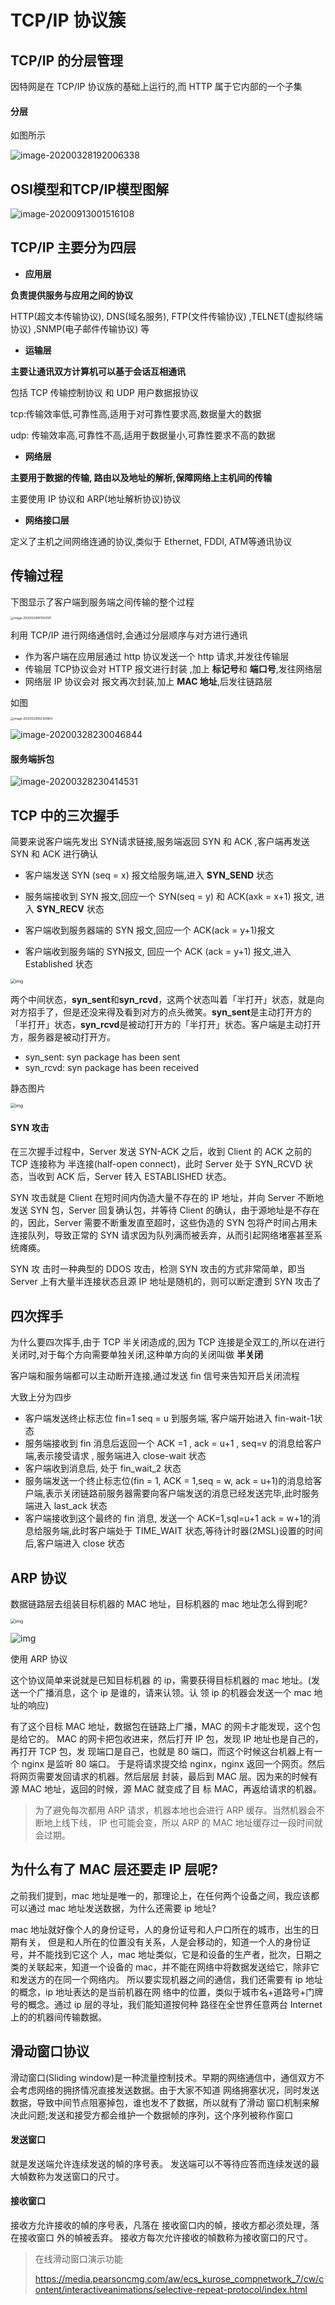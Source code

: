# TCP/IP 协议簇

## TCP/IP 的分层管理

因特网是在 TCP/IP 协议族的基础上运行的,而 HTTP 属于它内部的一个子集

#### 分层

如图所示

![image-20200328192006338](assets/image-20200328192006338.png)

## OSI模型和TCP/IP模型图解

![image-20200913001516108](../../assets/image-20200913001516108.png)

## TCP/IP 主要分为四层

- **应用层**

**负责提供服务与应用之间的协议**

HTTP(超文本传输协议), DNS(域名服务), FTP(文件传输协议) ,TELNET(虚拟终端协议) ,SNMP(电子邮件传输协议)  等

- **运输层**

**主要让通讯双方计算机可以基于会话互相通讯**

包括 TCP 传输控制协议 和 UDP 用户数据报协议

tcp:传输效率低,可靠性高,适用于对可靠性要求高,数据量大的数据

udp: 传输效率高,可靠性不高,适用于数据量小,可靠性要求不高的数据

- **网络层**

**主要用于数据的传输, 路由以及地址的解析,保障网络上主机间的传输**

主要使用 IP 协议和 ARP(地址解析协议)协议

- **网络接口层**

定义了主机之间网络连通的协议,类似于 Ethernet, FDDI, ATM等通讯协议

## 传输过程

下图显示了客户端到服务端之间传输的整个过程

<img src="assets/image-20200328161550181.png" alt="image-20200328161550181" style="zoom: 33%;" />

利用 TCP/IP 进行网络通信时,会通过分层顺序与对方进行通讯

- 作为客户端在应用层通过 http 协议发送一个 http 请求,并发往传输层
- 传输层 TCP协议会对 HTTP 报文进行封装 ,加上 **标记号**和 **端口号**,发往网络层
- 网络层 IP 协议会对 报文再次封装,加上 **MAC 地址**,后发往链路层

如图

<img src="../../assets/image-20200328162120864.png" alt="image-20200328162120864" style="zoom:33%;" />

![image-20200328230046844](assets/image-20200328230046844.png)

#### 服务端拆包

![image-20200328230414531](assets/image-20200328230414531.png)

## TCP 中的三次握手

简要来说客户端先发出 SYN请求链接,服务端返回 SYN 和 ACK ,客户端再发送 SYN 和 ACK 进行确认

- 客户端发送 SYN (seq = x) 报文给服务端,进入 **SYN_SEND** 状态

- 服务端接收到 SYN 报文,回应一个 SYN(seq = y) 和 ACK(axk = x+1) 报文, 进入 **SYN_RECV** 状态

- 客户端收到服务器端的 SYN 报文,回应一个 ACK(ack = y+1)报文

- 客户端收到服务端的 SYN报文, 回应一个 ACK (ack = y+1) 报文,进入 Established 状态

  

<img src="assets/640.gif" alt="img" style="zoom:50%;" />

两个中间状态，**syn_sent**和**syn_rcvd**，这两个状态叫着「半打开」状态，就是向对方招手了，但是还没来得及看到对方的点头微笑。**syn_sent**是主动打开方的「半打开」状态，**syn_rcvd**是被动打开方的「半打开」状态。客户端是主动打开方，服务器是被动打开方。

- syn_sent: syn package has been sent
- syn_rcvd: syn package has been received

静态图片

<img src="assets/12.jpeg" alt="img" style="zoom:50%;" />

#### SYN 攻击

在三次握手过程中，Server 发送 SYN-ACK 之后，收到 Client 的 ACK 之前的 TCP 连接称为 半连接(half-open connect)，此时 Server 处于 SYN_RCVD 状态，当收到 ACK 后，Server 转入 ESTABLISHED 状态。

SYN 攻击就是 Client 在短时间内伪造大量不存在的 IP 地址，并向 Server 不断地发送 SYN 包，Server 回复确认包，并等待 Client 的确认，由于源地址是不存在的，因此，Server 需要不断重发直至超时，这些伪造的 SYN 包将产时间占用未连接队列，导致正常的 SYN 请求因为队列满而被丢弃，从而引起网络堵塞甚至系统瘫痪。

SYN 攻 击时一种典型的 DDOS 攻击，检测 SYN 攻击的方式非常简单，即当 Server 上有大量半连接状态且源 IP 地址是随机的，则可以断定遭到 SYN 攻击了



## 四次挥手

为什么要四次挥手,由于 TCP 半关闭造成的,因为 TCP 连接是全双工的,所以在进行关闭时,对于每个方向需要单独关闭,这种单方向的关闭叫做 **半关闭**

客户端和服务端都可以主动断开连接,通过发送 fin 信号来告知开启关闭流程

大致上分为四步

- 客户端发送终止标志位 fin=1 seq = u 到服务端, 客户端开始进入 fin-wait-1状态
- 服务端接收到 fin 消息后返回一个 ACK =1 , ack = u+1 , seq=v 的消息给客户端,表示接受请求 , 服务端进入 close-wait 状态
- 客户端收到消息后, 处于 fin_wait_2 状态
- 服务端发送一个终止标志位(fin = 1, ACK = 1,seq = w, ack = u+1)的消息给客户端,表示关闭链路前服务器需要向客户端发送的消息已经发送完毕,此时服务端进入 last_ack 状态
- 客户端接收到这个最终的 fin 消息, 发送一个 ACK=1,sql=u+1 ack = w+1的消息给服务端,此时客户端处于 TIME_WAIT 状态,等待计时器(2MSL)设置的时间后,客户端进入 close 状态

## ARP 协议

数据链路层去组装目标机器的 MAC 地址，目标机器的 mac 地址怎么得到呢? 

<img src="../../assets/640.gif" alt="img" style="zoom:50%;" />

![img](../../assets/640-20200723083414181.gif)

使用 ARP 协议

这个协议简单来说就是已知目标机器 的 ip，需要获得目标机器的 mac 地址。(发送一个广播消息，这个 ip 是谁的，请来认领。认 领 ip 的机器会发送一个 mac 地址的响应)

有了这个目标 MAC 地址，数据包在链路上广播，MAC 的网卡才能发现，这个包是给它的。 MAC 的网卡把包收进来，然后打开 IP 包，发现 IP 地址也是自己的，再打开 TCP 包，发 现端口是自己，也就是 80 端口，而这个时候这台机器上有一个 nginx 是监听 80 端口。 于是将请求提交给 nginx，nginx 返回一个网页。然后将网页需要发回请求的机器。然后层层 封装，最后到 MAC 层。因为来的时候有源 MAC 地址，返回的时候，源 MAC 就变成了目 标 MAC，再返给请求的机器。

> 为了避免每次都用 ARP 请求，机器本地也会进行 ARP 缓存。当然机器会不断地上线下线， IP 也可能会变，所以 ARP 的 MAC 地址缓存过一段时间就会过期。



## 为什么有了 MAC 层还要走 IP 层呢?

之前我们提到，mac 地址是唯一的，那理论上，在任何两个设备之间，我应该都可以通过 mac 地址发送数据，为什么还需要 ip 地址?

mac 地址就好像个人的身份证号，人的身份证号和人户口所在的城市，出生的日期有关， 但是和人所在的位置没有关系，人是会移动的，知道一个人的身份证号，并不能找到它这个 人，mac 地址类似，它是和设备的生产者，批次，日期之类的关联起来，知道一个设备的 mac，并不能在网络中将数据发送给它，除非它和发送方的在同一个网络内。 所以要实现机器之间的通信，我们还需要有 ip 地址的概念，ip 地址表达的是当前机器在网 络中的位置，类似于城市名+道路号+门牌号的概念。通过 ip 层的寻址，我们能知道按何种 路径在全世界任意两台 Internet 上的的机器间传输数据。

## 滑动窗口协议

滑动窗口(Sliding window)是一种流量控制技术。早期的网络通信中，通信双方不会考虑网络的拥挤情况直接发送数据。由于大家不知道 网络拥塞状况，同时发送数据，导致中间节点阻塞掉包，谁也发不了数据，所以就有了滑动 窗口机制来解决此问题;发送和接受方都会维护一个数据帧的序列，这个序列被称作窗口

#### 发送窗口

就是发送端允许连续发送的幀的序号表。
发送端可以不等待应答而连续发送的最大幀数称为发送窗口的尺寸。

#### 接收窗口

接收方允许接收的幀的序号表，凡落在 接收窗口内的幀，接收方都必须处理，落在接收窗口 外的幀被丢弃。
接收方每次允许接收的幀数称为接收窗口的尺寸。

> 在线滑动窗口演示功能
>
> https://media.pearsoncmg.com/aw/ecs_kurose_compnetwork_7/cw/content/interactiveanimations/selective-repeat-protocol/index.html

